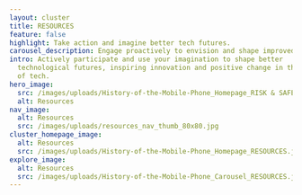 ```yaml
---
layout: cluster
title: RESOURCES
feature: false
highlight: Take action and imagine better tech futures.
carousel_description: Engage proactively to envision and shape improved technological futures.
intro: Actively participate and use your imagination to shape better
  technological futures, inspiring innovation and positive change in the world
  of tech.
hero_image:
  src: /images/uploads/History-of-the-Mobile-Phone_Homepage_RISK & SAFETY.jpg
  alt: Resources
nav_image:
  alt: Resources
  src: /images/uploads/resources_nav_thumb_80x80.jpg
cluster_homepage_image:
  alt: Resources
  src: /images/uploads/History-of-the-Mobile-Phone_Homepage_RESOURCES.jpg
explore_image:
  alt: Resources
  src: /images/uploads/History-of-the-Mobile-Phone_Carousel_RESOURCES.jpg
---
```

